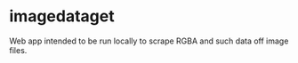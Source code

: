 imagedataget
============

Web app intended to be run locally to scrape RGBA and such data off image files.

